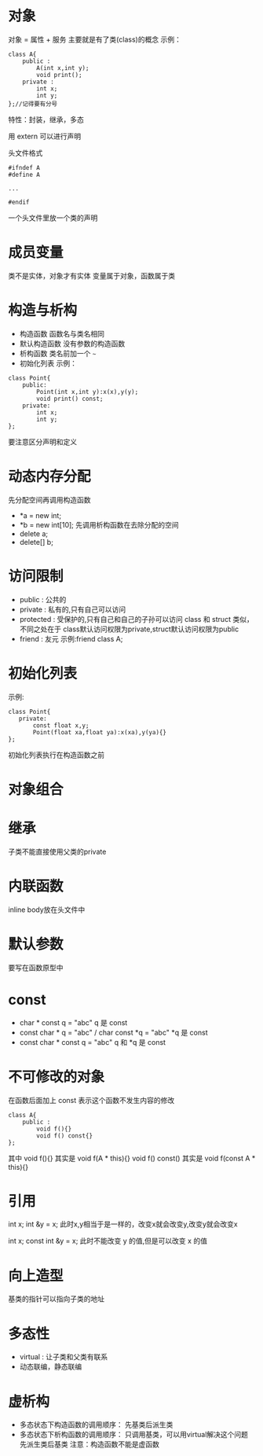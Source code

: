 # 对象
对象 = 属性 + 服务
主要就是有了类(class)的概念
示例：
```
class A{
    public :
        A(int x,int y);
        void print();
    private :
        int x;
        int y;
};//记得要有分号
```
特性：封装，继承，多态

用 extern 可以进行声明

头文件格式
```
#ifndef A
#define A

...

#endif
```

一个头文件里放一个类的声明

# 成员变量
类不是实体，对象才有实体
变量属于对象，函数属于类

# 构造与析构
+ 构造函数
函数名与类名相同
+ 默认构造函数
没有参数的构造函数
+ 析构函数
类名前加一个 `~`
+ 初始化列表
示例：
```
class Point{
    public:
        Point(int x,int y):x(x),y(y);
        void print() const;
    private:
        int x;
        int y;
};
```

要注意区分声明和定义

# 动态内存分配

先分配空间再调用构造函数
+ *a = new int;
+ *b = new int[10];
先调用析构函数在去除分配的空间
+ delete a;
+ delete[] b;

# 访问限制
+ public : 公共的
+ private : 私有的,只有自己可以访问
+ protected : 受保护的,只有自己和自己的子孙可以访问
class 和 struct 类似，
不同之处在于 class默认访问权限为private,struct默认访问权限为public
+ friend : 友元
示例:friend class A;

# 初始化列表
 示例:
 ```
class Point{
    private:
        const float x,y;
        Point(float xa,float ya):x(xa),y(ya){}
};
 ```
 初始化列表执行在构造函数之前

# 对象组合
 
# 继承
子类不能直接使用父类的private

# 内联函数
inline
body放在头文件中
# 默认参数
要写在函数原型中
# const
+ char * const q = "abc"
q 是 const
+ const char * q = "abc" / char const *q = "abc"
*q 是 const
+ const char * const q = "abc"
q 和 *q 是 const

# 不可修改的对象
在函数后面加上 const 表示这个函数不发生内容的修改
```
class A{
    public : 
        void f(){}
        void f() const{}
};
```
其中 void f(){} 其实是 void f(A * this){}
void f() const() 其实是 void f(const A * this){}

# 引用
int x;
int &y = x;
此时x,y相当于是一样的，改变x就会改变y,改变y就会改变x

int x;
const int &y = x;
此时不能改变 y 的值,但是可以改变 x 的值

# 向上造型
基类的指针可以指向子类的地址

# 多态性
+ virtual : 让子类和父类有联系
+ 动态联编，静态联编

# 虚析构
+ 多态状态下构造函数的调用顺序：
先基类后派生类
+ 多态状态下析构函数的调用顺序：
只调用基类，可以用virtual解决这个问题
先派生类后基类
注意：构造函数不能是虚函数